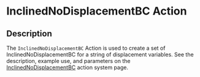 # InclinedNoDisplacementBC Action

## Description

The `InclinedNoDisplacementBC` Action is used to create a set of InclinedNoDisplacementBC for a string of displacement variables. See the description, example use, and parameters on the [InclinedNoDisplacementBC](/InclinedNoDisplacementBC/index.md) action system page.
